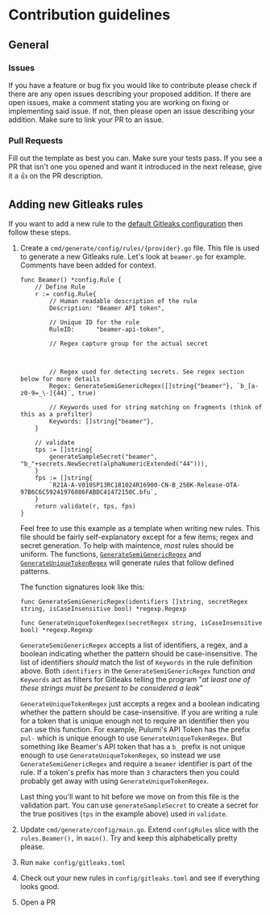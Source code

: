 # Contribution guidelines

## General

### Issues

If you have a feature or bug fix you would like to contribute please check if
there are any open issues describing your proposed addition. If there are open
issues, make a comment stating you are working on fixing or implementing said
issue. If not, then please open an issue describing your addition. Make sure to
link your PR to an issue.

### Pull Requests

Fill out the template as best you can. Make sure your tests pass. If you see a
PR that isn't one you opened and want it introduced in the next release,
give it a :thumbsup: on the PR description.

## Adding new Gitleaks rules

If you want to add a new rule to the [default Gitleaks configuration](https://github.com/zricethezav/gitleaks/blob/master/config/gitleaks.toml) then follow these steps.

1. Create a `cmd/generate/config/rules/{provider}.go` file.
   This file is used to generate a new Gitleaks rule.
   Let's look at `beamer.go` for example. Comments have been added for context.

   ```golang
   func Beamer() *config.Rule {
       // Define Rule
       r := config.Rule{
           // Human readable description of the rule
           Description: "Beamer API token",

           // Unique ID for the rule
           RuleID:      "beamer-api-token",

           // Regex capture group for the actual secret



           // Regex used for detecting secrets. See regex section below for more details
           Regex: GenerateSemiGenericRegex([]string{"beamer"}, `b_[a-z0-9=_\-]{44}`, true)

           // Keywords used for string matching on fragments (think of this as a prefilter)
           Keywords: []string{"beamer"},
       }

       // validate
       tps := []string{
           generateSampleSecret("beamer", "b_"+secrets.NewSecret(alphaNumericExtended("44"))),
       }
       fps := []string{
           `R21A-A-V010SP13RC181024R16900-CN-B_250K-Release-OTA-97B6C6C59241976086FABDC41472150C.bfu`,
       }
       return validate(r, tps, fps)
   }
   ```

   Feel free to use this example as a template when writing new rules.
   This file should be fairly self-explanatory except for a few items;
   regex and secret generation. To help with maintence, _most_ rules should
   be uniform. The functions,
   [`GenerateSemiGenericRegex`](https://github.com/zricethezav/gitleaks/blob/master/cmd/generate/config/rules/rule.go#L31) and [`GenerateUniqueTokenRegex`](https://github.com/zricethezav/gitleaks/blob/master/cmd/generate/config/rules/rule.go#L44) will generate rules
   that follow defined patterns.

   The function signatures look like this:

   ```golang
   func GenerateSemiGenericRegex(identifiers []string, secretRegex string, isCaseInsensitive bool) *regexp.Regexp

   func GenerateUniqueTokenRegex(secretRegex string, isCaseInsensitive bool) *regexp.Regexp
   ```

   `GenerateSemiGenericRegex` accepts a list of identifiers, a regex, and a boolean indicating whether the pattern should be case-insensitive.
   The list of identifiers _should_ match the list of `Keywords` in the rule
   definition above. Both `identifiers` in the `GenerateSemiGenericRegex`
   function _and_ `Keywords` act as filters for Gitleaks telling the program
   "_at least one of these strings must be present to be considered a leak_"

   `GenerateUniqueTokenRegex` just accepts a regex and a boolean indicating whether the pattern should be case-insensitive. If you are writing a rule for a
   token that is unique enough not to require an identifier then you can use
   this function. For example, Pulumi's API Token has the prefix `pul-` which is
   unique enough to use `GenerateUniqueTokenRegex`. But something like Beamer's API
   token that has a `b_` prefix is not unique enough to use `GenerateUniqueTokenRegex`,
   so instead we use `GenerateSemiGenericRegex` and require a `beamer`
   identifier is part of the rule.
   If a token's prefix has more than `3` characters then you could
   probably get away with using `GenerateUniqueTokenRegex`.

   Last thing you'll want to hit before we move on from this file is the
   validation part. You can use `generateSampleSecret` to create a secret for the
   true positives (`tps` in the example above) used in `validate`.

1. Update `cmd/generate/config/main.go`. Extend `configRules` slice with
   the `rules.Beamer(),` in `main()`. Try and keep
   this alphabetically pretty please.

1. Run `make config/gitleaks.toml`

1. Check out your new rules in `config/gitleaks.toml` and see if everything looks good.

1. Open a PR
